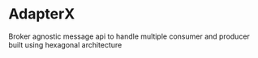 # AdapterX
Broker agnostic message api to handle multiple consumer and producer built using hexagonal architecture
